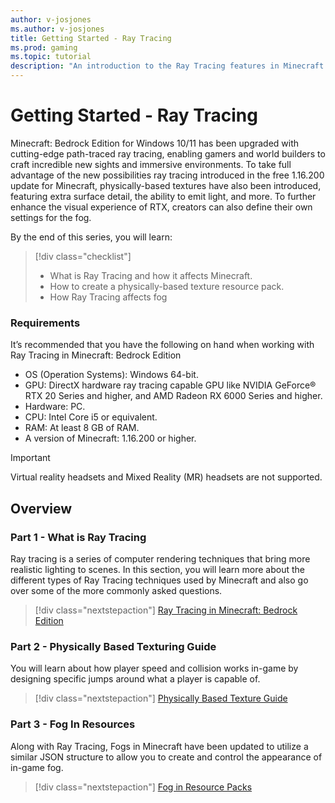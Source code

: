 ```yaml
---
author: v-josjones
ms.author: v-josjones
title: Getting Started - Ray Tracing
ms.prod: gaming
ms.topic: tutorial
description: "An introduction to the Ray Tracing features in Minecraft: Bedrock Edition"
---
```


# Getting Started - Ray Tracing

Minecraft: Bedrock Edition for Windows 10/11 has been upgraded with cutting-edge path-traced ray tracing, enabling gamers and world builders to craft incredible new sights and immersive environments. To take full advantage of the new possibilities ray tracing introduced in the free 1.16.200 update for Minecraft, physically-based textures have also been introduced, featuring extra surface detail, the ability to emit light, and more. To further enhance the visual experience of RTX, creators can also define their own settings for the fog.

<insert Video here>

By the end of this series, you will learn:

> [!div class="checklist"]
>
> - What is Ray Tracing and how it affects Minecraft.
> - How to create a physically-based texture resource pack.
> - How Ray Tracing affects fog

### Requirements

It’s recommended that you have the following on hand when working with Ray Tracing in Minecraft: Bedrock Edition

- OS (Operation Systems): Windows 64-bit.
- GPU: DirectX hardware ray tracing capable GPU like NVIDIA GeForce® RTX 20 Series and higher, and AMD Radeon RX 6000 Series and higher.
- Hardware: PC.
- CPU: Intel Core i5 or equivalent.
- RAM: At least 8 GB of RAM.
- A version of Minecraft: 1.16.200 or higher.

> [!IMPORTANT]
> Virtual reality headsets and Mixed Reality (MR) headsets are not supported.

## Overview

### Part 1 - What is Ray Tracing

Ray tracing is a series of computer rendering techniques that bring more realistic lighting to scenes. In this section, you will learn more about the different types of Ray Tracing techniques used by Minecraft and also go over some of the more commonly asked questions.

> [!div class="nextstepaction"]
> [Ray Tracing in Minecraft: Bedrock Edition](Documents/RTX_WhatIsRayTracing.md)

### Part 2 - Physically Based Texturing Guide

You will learn about how player speed and collision works in-game by designing specific jumps around what a player is capable of.

> [!div class="nextstepaction"]
> [Physically Based Texture Guide](Documents/RTX_PBRTexturingGuide.md)

### Part 3 - Fog In Resources

Along with Ray Tracing, Fogs in Minecraft have been updated to utilize a similar JSON structure to allow you to create and control the appearance of in-game fog.

> [!div class="nextstepaction"]
> [Fog in Resource Packs](../../FogInResourcePacks.md)

